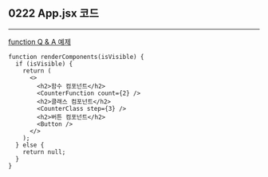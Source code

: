 ## 0222 App.jsx 코드
---
[function Q & A 예제](https://github.com/yamoo9/likelion-FEQA/issues/98)
```
function renderComponents(isVisible) {
  if (isVisible) {
    return (
      <>
        <h2>함수 컴포넌트</h2>
        <CounterFunction count={2} />
        <h2>클래스 컴포넌트</h2>
        <CounterClass step={3} />
        <h2>버튼 컴포넌트</h2>
        <Button />
      </>
    );
  } else {
    return null;
  }
}
```
